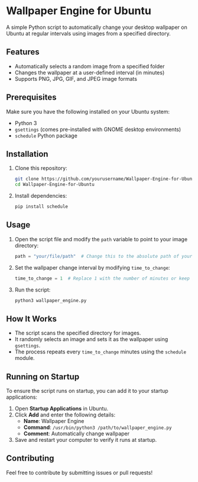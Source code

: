 # Wallpaper Engine for Ubuntu

A simple Python script to automatically change your desktop wallpaper on Ubuntu at regular intervals using images from a specified directory.

## Features
- Automatically selects a random image from a specified folder
- Changes the wallpaper at a user-defined interval (in minutes)
- Supports PNG, JPG, GIF, and JPEG image formats

## Prerequisites
Make sure you have the following installed on your Ubuntu system:

- Python 3
- `gsettings` (comes pre-installed with GNOME desktop environments)
- `schedule` Python package

## Installation

1. Clone this repository:
   ```sh
   git clone https://github.com/yourusername/Wallpaper-Engine-for-Ubuntu.git
   cd Wallpaper-Engine-for-Ubuntu
   ```

2. Install dependencies:
   ```sh
   pip install schedule
   ```

## Usage

1. Open the script file and modify the `path` variable to point to your image directory:
   ```python
   path = "your/file/path"  # Change this to the absolute path of your images
   ```

2. Set the wallpaper change interval by modifying `time_to_change`:
   ```python
   time_to_change = 1  # Replace 1 with the number of minutes or keep it one minutes your choice
   ```

3. Run the script:
   ```sh
   python3 wallpaper_engine.py
   ```

## How It Works
- The script scans the specified directory for images.
- It randomly selects an image and sets it as the wallpaper using `gsettings`.
- The process repeats every `time_to_change` minutes using the `schedule` module.

## Running on Startup
To ensure the script runs on startup, you can add it to your startup applications:

1. Open **Startup Applications** in Ubuntu.
2. Click **Add** and enter the following details:
   - **Name**: Wallpaper Engine
   - **Command**: `/usr/bin/python3 /path/to/wallpaper_engine.py`
   - **Comment**: Automatically change wallpaper
3. Save and restart your computer to verify it runs at startup.

## Contributing
Feel free to contribute by submitting issues or pull requests!




